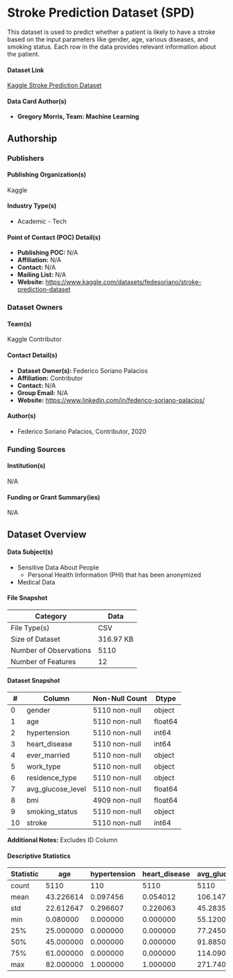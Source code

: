 # Stroke Prediction Dataset (SPD)
This dataset is used to predict whether a patient is likely to have a stroke based on the input parameters like gender, age, various diseases, and smoking status. Each row in the data provides relevant information about the patient.

#### Dataset Link
<!-- info: Provide a link to the dataset: -->
<!-- width: half -->
[Kaggle Stroke Prediction Dataset](https://www.kaggle.com/datasets/fedesoriano/stroke-prediction-dataset)

#### Data Card Author(s)
<!-- info: Select **one role per** Data Card Author:

(Usage Note: Select the most appropriate choice to describe the author's role
in creating the Data Card.) -->
<!-- width: half -->

- **Gregory Morris, Team: Machine Learning**


## Authorship
### Publishers
#### Publishing Organization(s)
<!-- scope: telescope -->
<!-- info: Provide the names of the institution or organization responsible
for publishing the dataset: -->

Kaggle

#### Industry Type(s)
<!-- scope: periscope -->
<!-- info: Select **all applicable** industry types to which the publishing
organizations belong: -->

- Academic - Tech


#### Point of Contact (POC) Detail(s)
<!-- scope: microscope -->
<!-- info: Provide publisher contact details: -->
- **Publishing POC:** N/A
- **Affiliation:** N/A
- **Contact:** N/A
- **Mailing List:** N/A
- **Website:** https://www.kaggle.com/datasets/fedesoriano/stroke-prediction-dataset

### Dataset Owners
#### Team(s)
<!-- scope: telescope -->
<!-- info: Provide the names of the groups or team(s) that own the dataset: -->
Kaggle Contributor

#### Contact Detail(s)
<!-- scope: periscope -->
<!-- info: Provide pathways to contact dataset owners: -->
- **Dataset Owner(s):** Federico Soriano Palacios
- **Affiliation:** Contributor
- **Contact:** N/A
- **Group Email:** N/A
- **Website:** https://www.linkedin.com/in/federico-soriano-palacios/

#### Author(s)
<!-- scope: microscope -->
<!-- info: Provide the details of all authors associated with the dataset:

(Usage Note: Provide the affiliation and year if different from publishing
institutions or multiple affiliations.) -->
- Federico Soriano Palacios, Contributor, 2020


### Funding Sources
#### Institution(s)
<!-- scope: telescope -->
<!-- info: Provide the names of the funding institution(s): -->
N/A
#### Funding or Grant Summary(ies)
<!-- scope: periscope -->
<!-- width: full -->
<!-- info: Provide a short summary of programs or projects that may have funded
the creation, collection, or curation of the dataset.

Use additional notes to capture any other relevant information or
considerations. -->
N/A


## Dataset Overview
#### Data Subject(s)
<!-- scope: telescope -->
<!-- info: Select ***all applicable**** subjects contained the dataset: -->

- Sensitive Data About People
  - Personal Health Information (PHI) that has been anonymized
- Medical Data


#### File Snapshot
<!-- scope: periscope -->
<!-- info: Provide a snapshot of the dataset:<br><br>(Use the additional notes
to include relevant information, considerations, and links to table(s) with
more detailed breakdowns.) -->
Category | Data
--- | ---
File Type(s) | CSV
Size of Dataset | 316.97 KB
Number of Observations | 5110
Number of Features | 12


#### Dataset Snapshot
<!-- scope: microscope -->
<!-- info: Provide a short description of the content in a data point: -->
 #|   Column|            Non-Null Count|  Dtype|  
|---|---|---|---|
 0|   gender|             5110 non-null|   object| 
 1|   age|                5110 non-null|   float64|
 2|   hypertension|       5110 non-null|   int64|  
 3|   heart_disease|      5110 non-null|   int64|  
 4|   ever_married|       5110 non-null|   object| 
 5|   work_type|          5110 non-null|   object| 
 6|   residence_type|     5110 non-null|   object| 
 7|   avg_glucose_level|  5110 non-null|   float64|
 8|   bmi|                4909 non-null|   float64|
 9|   smoking_status|     5110 non-null|   object| 
 10|  stroke|             5110 non-null|  int64| 

**Additional Notes:** Excludes ID Column

#### Descriptive Statistics
<!-- width: full -->
<!-- info: Provide basic descriptive statistics for each field. --->

 
Statistic | age | hypertension| heart_disease | avg_glucose_level | bmi |stroke
|---|---|---|---|---|---|---|
count|	5110|	110|	5110|	5110|	4909|	5110|
mean|	43.226614|	0.097456|	0.054012|	106.147677|	28.893237|	0.048728|
std|	22.612647|	0.296607|	0.226063|	45.283560|	7.854067|	0.215320|
min|	0.080000|	0.000000|	0.000000|	55.120000|	10.300000|	0.000000|
25%|	25.000000|	0.000000|	0.000000|	77.245000|	23.500000|	0.000000|
50%|	45.000000|	0.000000|	0.000000|	91.885000|	28.100000|	0.000000|
75%|	61.000000|	0.000000|	0.000000|	114.090000|	33.100000|	0.000000|
max|	82.000000|	1.000000|	1.000000|	271.740000|	97.600000|	1.000000|

